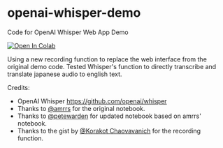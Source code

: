 # openai-whisper-demo
Code for OpenAI Whisper Web App Demo

<a target="_blank" href="[https://colab.research.google.com/github/petewarden/openai-whisper-webapp/blob/main/OpenAI_Whisper_ASR_Demo.ipynb](https://colab.research.google.com/github/nancychenxizhong/openai-whisper-webapp/blob/modify-recording/saving/translate/OpenAI_Whisper_ASR_Demo.ipynb?authuser=1#scrollTo=kosakhNmxb7A)">
  <img src="https://colab.research.google.com/assets/colab-badge.svg" alt="Open In Colab"/>
</a>

Using a new recording function to replace the web interface from the original demo code.
Tested Whisper's function to directly transcribe and translate japanese audio to english text.

Credits: 

* OpenAI Whisper https://github.com/openai/whisper
* Thanks to [@amrrs](https://github.com/amrrs) for the original notebook.
* Thanks to [@petewarden](https://github.com/petewarden) for updated notebook based on amrrs' notebook.
* Thanks to the gist by [@Korakot Chaovavanich](https://gist.github.com/korakot/c21c3476c024ad6d56d5f48b0bca92be) for the recording function.

